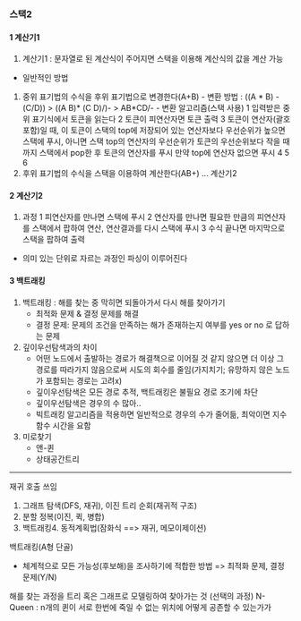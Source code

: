 ### 스택2
#### 1 계산기1
1. 계산기1 : 문자열로 된 계산식이 주어지면 스택을 이용해 계산식의 값을 계산 가능
  - 일반적인 방법
  1) 중위 표기법의 수식을 후위 표기법으로 변경한다(A+B)
    - 변환 방법 : ((A * B) - (C/D))  >  ((A B)* (C D)/)-  >  AB*CD/-
    - 변환 알고리즘(스택 사용)
      1 입력받은 중위 표기식에서 토큰을 읽는다
      2 토큰이 피연산자면 토큰 출력
      3 토큰이 연산자(괄호포함)일 때, 이 토큰이 스택의 top에 저장되어 있는 연산자보다 우선순위가 높으면 스택에 푸시, 아니면 스택 top의 연산자의 우선순위가 토큰의 우선순위보다 작을 때까지 스택에서 pop한 후 토큰의 연산자를 푸시
      만약 top에 연산자 없으면 푸시
      4
      5
      6
  2) 후위 표기법의 수식을 스택을 이용하여 계산한다(AB+) ... 계산기2

#### 2 계산기2
1. 과정
  1 피연산자를 만나면 스택에 푸시
  2 연산자를 만나면 필요한 만큼의 피연산자를 스택에서 팝하여 연산, 연산결과를 다시 스택에 푸시
  3 수식 끝나면 마지막으로 스택을 팝하여 출력
+ 의미 있는 단위로 자르는 과정인 파싱이 이루어진다

#### 3 백트래킹
1. 백트래킹 : 해를 찾는 중 막히면 되돌아가서 다시 해를 찾아가기
    - 최적화 문제 & 결정 문제를 해결
    - 결정 문제: 문제의 조건을 만족하는 해가 존재하는지 여부를 yes or no 로 답하는 문제
2. 깊이우선탐색과의 차이
    - 어떤 노드에서 출발하는 경로가 해결책으로 이어질 것 같지 않으면 더 이상 그 경로를 따라가지 않음으로써 시도의 회수를 줄임(가지치기; 유망하지 않은 노드가 포함되는 경로는 고려x)
    - 깊이우선탐색은 모든 경로 추적, 백트래킹은 불필요 경로 조기에 차단
    - 깊이우선탐색은 경우의 수 많아..
    - 빅트래킹 알고리즘을 적용하면 일반적으로 경우의 수가 줄어듦, 최악이면 지수함수 시간을 요함
3. 미로찾기
    - 앤-퀸
    - 상태공간트리


  --------------------

  재귀 호출 쓰임
  1. 그래프 탐색(DFS, 재귀), 이진 트리 순회(재귀적 구조)
  2. 분할 정복(이진, 퀵, 병합)
  3. 백트래킹4. 동적계획법(잠화식 ==> 재귀, 메모이제이션)

  백트래킹(A형 단골)
  - 체계적으로 모든 가능성(후보해)을 조사하기에 적합한 방법 => 최적화 문제, 결정 문제(Y/N)

  해를 찾는 과정을 트리 혹은 그래프로 모델링하여 찾아가는 것 (선택의 과정)
  N- Queen : n개의 퀸이 서로 한번에 죽일 수 없는 위치에 어떻게 공존할 수 있는가가